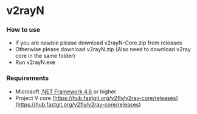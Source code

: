 # v2rayN

### How to use
- If you are newbie please download v2rayN-Core.zip from releases
- Otherwise please download v2rayN.zip (Also need to download v2ray core in the same folder)
- Run v2rayN.exe

### Requirements  
- Microsoft [.NET Framework 4.6](https://docs.microsoft.com/zh-cn/dotnet/framework/install/guide-for-developers) or higher
- Project V core [https://hub.fastgit.org/v2fly/v2ray-core/releases](https://hub.fastgit.org/v2fly/v2ray-core/releases)

